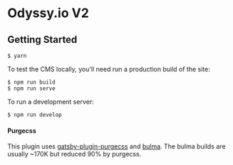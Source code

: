 # Odyssy.io V2

## Getting Started

```
$ yarn
```

To test the CMS locally, you'll need run a production build of the site:

```
$ npm run build
$ npm run serve
```

To run a development server:

```
$ npm run develop
```

#### Purgecss

This plugin uses [gatsby-plugin-purgecss](https://www.gatsbyjs.org/packages/gatsby-plugin-purgecss/) and [bulma](https://bulma.io/). The bulma builds are usually ~170K but reduced 90% by purgecss.
